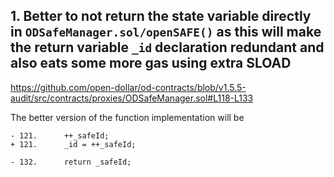 ## 1. Better to not return the state variable directly in `ODSafeManager.sol/openSAFE()` as this will make the return variable `_id` declaration redundant and also eats some more gas using extra SLOAD
https://github.com/open-dollar/od-contracts/blob/v1.5.5-audit/src/contracts/proxies/ODSafeManager.sol#L118-L133

The better version of the function implementation will be 
```Solidity
- 121.      ++_safeId;
+ 121.      _id = ++_safeId;

- 132.      return _safeId;
```